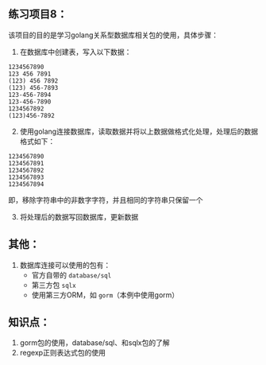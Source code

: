 ## 练习项目8：
该项目的目的是学习golang关系型数据库相关包的使用，具体步骤：
1. 在数据库中创建表，写入以下数据：
```
1234567890
123 456 7891
(123) 456 7892
(123) 456-7893
123-456-7894
123-456-7890
1234567892
(123)456-7892
```
2. 使用golang连接数据库，读取数据并将以上数据做格式化处理，处理后的数据格式如下：
```
1234567890
1234567891
1234567892
1234567893
1234567894
```
即，移除字符串中的非数字字符，并且相同的字符串只保留一个

3. 将处理后的数据写回数据库，更新数据

## 其他：
1. 数据库连接可以使用的包有：
   - 官方自带的 `database/sql`
   - 第三方包 `sqlx`
   - 使用第三方ORM，如 `gorm`（本例中使用gorm）
  
## 知识点：
1. gorm包的使用，database/sql、和sqlx包的了解
2. regexp正则表达式包的使用